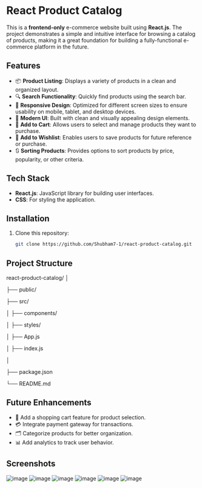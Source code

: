 # React Product Catalog

This is a **frontend-only** e-commerce website built using **React.js**. The project demonstrates a simple and intuitive interface for browsing a catalog of products, making it a great foundation for building a fully-functional e-commerce platform in the future.

## Features

- 📦 **Product Listing**: Displays a variety of products in a clean and organized layout.
- 🔍 **Search Functionality**: Quickly find products using the search bar.
- 📜 **Responsive Design**: Optimized for different screen sizes to ensure usability on mobile, tablet, and desktop devices.
- 🎨 **Modern UI**: Built with clean and visually appealing design elements.
- 🛒 **Add to Cart**: Allows users to select and manage products they want to purchase.
- 💖 **Add to Wishlist**: Enables users to save products for future reference or purchase.
- 🔃 **Sorting Products**: Provides options to sort products by price, popularity, or other criteria.

## Tech Stack

- **React.js**: JavaScript library for building user interfaces.
- **CSS**: For styling the application.

## Installation

1. Clone this repository:
   ```bash
   git clone https://github.com/Shubham7-1/react-product-catalog.git
## Project Structure
react-product-catalog/
│

├── public/         

├── src/            

│   ├── components/  

│   ├── styles/      

│   ├── App.js      

│   ├── index.js      

│

├── package.json     

└── README.md        

## Future Enhancements

- 🛒 Add a shopping cart feature for product selection.
- 💳 Integrate payment gateway for transactions.
- 🗂️ Categorize products for better organization.
- 📊 Add analytics to track user behavior.

## Screenshots
![image](https://github.com/user-attachments/assets/24418e04-f0d7-49a2-b414-0fcf0960238c)
![image](https://github.com/user-attachments/assets/c482c55f-dc5c-4673-a86e-a5bb2ddc3414)
![image](https://github.com/user-attachments/assets/aa0ab864-efda-497a-b811-68d99872ca25)
![image](https://github.com/user-attachments/assets/b4f584f2-f08b-49c1-abef-6c5293fa8c07)
![image](https://github.com/user-attachments/assets/5db54f2f-f1ec-404f-96b8-d0c12c5a04c5)
![image](https://github.com/user-attachments/assets/9c8768e2-3308-4bf2-835b-7887782ce714)


